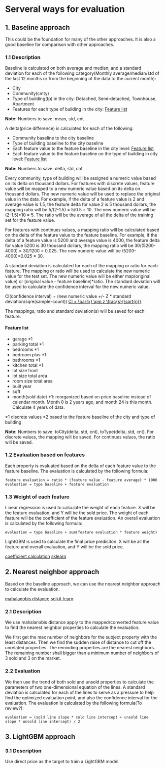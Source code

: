 # Serveral ways for evaluation

## 1. Baseline approach

This could be the foundation for many of the other approaches. It is also a good baseline for comparison with other approaches.

### 1.1 Description

Baseline is calculated on both average and median, and a standard deviation for each of the following category(Monthly average/median/std of the last 12 months or from the beginning of the data to the current month):

- City
- Community(cmty)
- Type of building(tp) in the city: Detached, Semi-detached, Townhouse, Apartment
- Features for each type of building in the city: [Feature list](#feature-list)

**Note:** Numbers to save: mean, std, cnt

A delta(price difference) is calculated for each of the following:

- Community baseline to the city baseline
- Type of building baseline to the city baseline
- Each feature value to the feature baseline in the city level: [Feature list](#feature-list)
- Each feature value to the feature baseline on the type of building in city level: [Feature list](#feature-list)

**Note:** Numbers to save: delta, std, cnt

Every community, type of building will be assigned a numeric value based on its delta on thousand dollars. For features with discrete values, feature value will be mapped to a new numeric value based on its delta on thousand dollars. The new numeric value will be used to replace the original value in the data.
For example, if the delta of a feature value is 2 and average value is 1.5, the feature delta for value 2 is 5 thousand dollars, the mapping ratio will be 5/(2-1.5) = 5/0.5 = 10. The new numeric value will be (2-1.5)\*10 = 5. The ratio will be the average of all the delta of the training set for the feature value.

For features with continues values, a mapping ratio will be calculated based on the delta of the feature value to the feature baseline.
For example, if the delta of a feature value is 5200 and average value is 4000, the feature delta for value 5200 is 30 thousand dollars, the mapping ratio will be 30/(5200-4000) = 30/1200 = 0.025. The new numeric value will be (5200-4000)\*0.025 = 30.

A standard deviation is calculated for each of the mapping or ratio for each feature. The mapping or ratio will be used to calculate the new numeric value for the test set. The new numeric value will be either map(original value) or (original value - feature baseline)\*ratio.
The standard deviation will be used to calculate the confidence interval for the new numeric value.

CI(confidence interval) = (new numeric value +/- Z \* standard deviation/sqre(sample-count))
[CI = \bar{x} \pm z \frac{s}{\sqrt{n}}](https://www.mathsisfun.com/data/confidence-interval.html)

The mappings, ratio and standard deviation(s) will be saved for each feature.

#### Feature list

- garage \*1
- parking total \*1
- bedrooms \*1
- bedroom plus \*1
- bathrooms \*1
- kitchen total \*1
- lot size front
- lot size total area
- room size total area
- built year
- sqft
- month(sold date) \*1: reorganized based on price baseline instead of calendar month. Month 0 is 2 years ago, and month 24 is this month. Calculate 4 years of data.

\*1 discrete values
\*2 based to the feature baseline of the city and type of building

**Note:** Numbers to save: toCity(delta, std, cnt), toType(delta, std, cnt).
For discrete values, the mapping will be saved. For continues values, the ratio will be saved.

### 1.2 Evaluation based on features

Each property is evaluated based on the delta of each feature value to the feature baseline. The evaluation is calculated by the following formula:

    feature evaluation = ratio * (feature value - feature average) * 1000
    evaluation = type baseline + feature evaluation

### 1.3 Weight of each feature

Linear regression is used to calculate the weight of each feature. X will be the feature evaluation, and Y will be the sold price. The weight of each feature will be the coefficient of the feature evaluation. An overall evaluation is calculated by the following formula:

    evaluation = type baseline + sum(feature evaluation * feature weight)

LightGBM is used to calculate the final price prediciton. X will be all the feature and overall evaluation, and Y will be the sold price.

[coefficient calculation](https://stackoverflow.com/questions/38250707/calculate-coefficients-in-a-multivariate-linear-regression)
[sklearn](https://datatofish.com/multiple-linear-regression-python/)

## 2. Nearest neighbor approach

Based on the baseline approach, we can use the nearest neighbor approach to calculate the evaluation.

[mahalanobis distance](https://www.youtube.com/watch?v=spNpfmWZBmg)
[scikit-learn](https://scikit-learn.org/stable/auto_examples/covariance/plot_mahalanobis_distances.html)

### 2.1 Description

We use mahalanobis distance apply to the mapped/converted feature value to find the nearest neighbor properties to calculate the evaluation.

We first get the max number of neighbors for the subject property with the least distances. Then we find the sudden raise of distance to cut off the unrelated properties. The reminding properties are the nearest neighbors. The remaining number shall bigger than a minimum number of neighbors of 3 sold and 3 on the market.

### 2.2 Evaluation

We then use the trend of both sold and unsold properties to calculate the parameters of two one-dimensional equation of the lines. A standard deviation is calculated for each of the lines to serve as a pressure to help find the optimized evaluation point, and also the confidence interval for the evaluation.
The evaluation is calculated by the following formula(To review?):

    evaluation = (sold line slope * sold line intercept + unsold line slope * unsold line intercept) / 2

## 3. LightGBM approach

### 3.1 Description

Use direct price as the target to train a LightGBM model.

